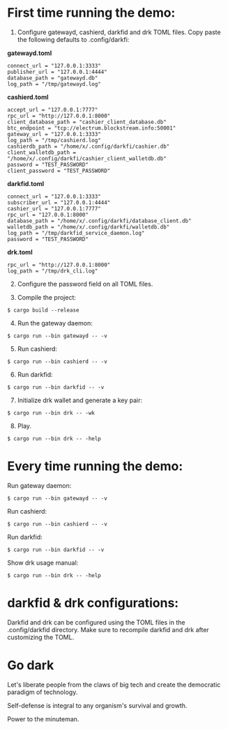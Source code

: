 # First time running the demo:

1. Configure gatewayd, cashierd, darkfid and drk TOML files. Copy paste the following defaults to .config/darkfi:

**gatewayd.toml**

```
connect_url = "127.0.0.1:3333"
publisher_url = "127.0.0.1:4444"
database_path = "gatewayd.db"
log_path = "/tmp/gatewayd.log"
```

**cashierd.toml**

```
accept_url = "127.0.0.1:7777"
rpc_url = "http://127.0.0.1:8000"
client_database_path = "cashier_client_database.db"
btc_endpoint = "tcp://electrum.blockstream.info:50001"
gateway_url = "127.0.0.1:3333"
log_path = "/tmp/cashierd.log"
cashierdb_path = "/home/x/.config/darkfi/cashier.db"
client_walletdb_path = "/home/x/.config/darkfi/cashier_client_walletdb.db"
password = "TEST_PASSWORD"
client_password = "TEST_PASSWORD"
```

**darkfid.toml**

```
connect_url = "127.0.0.1:3333"
subscriber_url = "127.0.0.1:4444"
cashier_url = "127.0.0.1:7777"
rpc_url = "127.0.0.1:8000"
database_path = "/home/x/.config/darkfi/database_client.db"
walletdb_path = "/home/x/.config/darkfi/walletdb.db"
log_path = "/tmp/darkfid_service_daemon.log"
password = "TEST_PASSWORD"
```

**drk.toml**

```
rpc_url = "http://127.0.0.1:8000"
log_path = "/tmp/drk_cli.log"
```

2. Configure the password field on all TOML files.

3. Compile the project:

```console
$ cargo build --release
```

4. Run the gateway daemon:

```console
$ cargo run --bin gatewayd -- -v
```

5. Run cashierd:

```console
$ cargo run --bin cashierd -- -v
```

6. Run darkfid:

```console
$ cargo run --bin darkfid -- -v
```

7. Initialize drk wallet and generate a key pair:

```console
$ cargo run --bin drk -- -wk 
```

8. Play.

```console
$ cargo run --bin drk -- -help
```

# Every time running the demo:

Run gateway daemon:

```console
$ cargo run --bin gatewayd -- -v
```

Run cashierd:

```console
$ cargo run --bin cashierd -- -v
```

Run darkfid:

```console
$ cargo run --bin darkfid -- -v
```

Show drk usage manual:

```console
$ cargo run --bin drk -- -help
```

# darkfid & drk configurations:

Darkfid and drk can be configured using the TOML files in the .config/darkfid directory. Make sure to recompile darkfid and drk after customizing the TOML.

# Go dark

Let's liberate people from the claws of big tech and create the democratic paradigm of technology.

Self-defense is integral to any organism's survival and growth.

Power to the minuteman.
